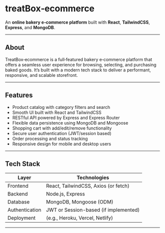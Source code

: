 # treatBox‑ecommerce

An **online bakery e‑commerce platform** built with **React**, **TailwindCSS**, **Express**, and **MongoDB**.

---

## About

TreatBox‑ecommerce is a full‑featured bakery e‑commerce platform that offers a seamless user experience for browsing, selecting, and purchasing baked goods. It’s built with a modern tech stack to deliver a performant, responsive, and scalable storefront.

---

## Features

- Product catalog with category filters and search  
- Smooth UI built with React and TailwindCSS  
- RESTful API powered by Express and Express Router  
- Flexible data persistence using MongoDB and Mongoose  
- Shopping cart with add/edit/remove functionality  
- Secure user authentication (JWT/session based)  
- Order processing and status tracking  
- Responsive design for mobile and desktop users  

---

## Tech Stack

| Layer         | Technologies                        |
|---------------|-------------------------------------|
| Frontend      | React, TailwindCSS, Axios (or fetch) |
| Backend       | Node.js, Express                    |
| Database      | MongoDB, Mongoose (ODM)             |
| Authentication| JWT or Session-based (if implemented)|
| Deployment    | (e.g., Heroku, Vercel, Netlify)     |

---

